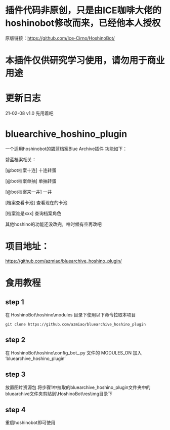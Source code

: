 
# 插件代码非原创，只是由ICE咖啡大佬的hoshinobot修改而来，已经他本人授权
原版链接：https://github.com/Ice-Cirno/HoshinoBot/

# 本插件仅供研究学习使用，请勿用于商业用途

# 更新日志

21-02-08    v1.0    先用着吧

# bluearchive_hoshino_plugin
一个适用hoshinobot的碧蓝档案Blue Archive插件
功能如下：

碧蓝档案相关：

  [@bot档案十连] 十连转蛋

  [@bot档案单抽] 单抽转蛋

  [@bot档案来一井] 一井

  [档案查看卡池] 查看现在的卡池

  [档案谁是xxx] 查询档案角色

其他hoshino的功能还没改完，啥时候有空再改吧

# 项目地址：
https://github.com/azmiao/bluearchive_hoshino_plugin/

# 食用教程

## step 1
在 HoshinoBot\hoshino\modules 目录下使用以下命令拉取本项目
```
git clone https://github.com/azmiao/bluearchive_hoshino_plugin
```
## step 2
在 HoshinoBot\hoshino\config_bot_.py 文件的 MODULES_ON 加入 ‘bluearchive_hoshino_plugin’

## step 3
放置图片资源包
将步骤1中拉取的bluearchive_hoshino_plugin文件夹中的bluearchive文件夹剪贴到\HoshinoBot\res\img目录下

## step 4
重启hoshinobot即可使用
